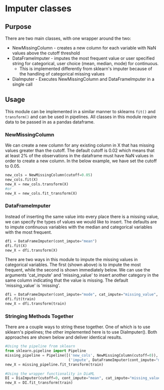 # Imputer classes

## Purpose

There are two main classes, with one wrapper around the two:
* NewMissingColumn - creates a new column for each variable with NaN values above the cutoff threshold
* DataFrameImputer - imputes the most frequent value or user specified string for categorical, user choice (mean, median, mode) for continuous.
  * This is implemented differently from sklearn's imputer because of the handling of categorical missing values
* DiaImputer - Executes NewMissingColumn and DataFrameImputer in a single call


## Usage
This module can be implemented in a similar manner to sklearns `fit()` and `transform()` and can be used in pipelines. 
All classes in this module require data to be passed in as a pandas dataframe.  


### NewMissingColumn
We can create a new column for any existing column in X that has missing values greater than the cutoff.  The default cutoff
is 0.02 which means that at least 2% of the observations in the dataframe must have NaN values in order 
to create a new column.  In the below example, we have set the cutoff to 0.05.
```python
new_cols = NewMissingColumn(cutoff=0.05)
new_cols.fit(X)
new_X = new_cols.transform(X)
#or
new_X = new_cols.fit_transform(X)
```

### DataFrameImputer
Instead of inserting the same value into every place there is a missing value, we can specify the types of values we
would like to insert.  The defaults are to impute continuous variables with the median and categorical variables with 
the most frequent.  
```python
dfi = DataFrameImputer(cont_impute="mean")
dfi.fit(X)
new_X = dfi.transform(X)
```

There are two ways in this module to impute the missing values in categorical variables.  The first (shown above) is
to impute the most frequent, while the second is shown immediately below.  We can use the arguments 'cat_impute' and
'missing_value' to insert another category in the same column indicating that the value is missing.  The default 'missing_value'
is 'missing'.
```python
dfi = DataFrameImputer(cont_impute="mode", cat_impute="missing_value", missing_value="-9999999")
dfi.fit(train)
new_X = dfi.transform(train)
```

### Stringing Methods Together
There are a couple ways to string these together.  One of which is to use sklearn's pipelines; the other implemented
here is to use DiaImputer().  Both approaches are shown below and deliver identical results.

```python
#Using the pipeline from sklearn
from sklearn.pipeline import Pipeline
missing_pipeline = Pipeline([('new_cols', NewMissingColumn(cutoff=0)),
                             ('impute', DataFrameImputer(cont_impute="mean", cat_impute="missing_value"))])
new_X = missing_pipeline.fit_transform(train)
  
#Using the wrapper functionality in DiaML
DI = DiaImputer(cutoff=0, cont_impute="mean", cat_impute="missing_value")
new_X = DI.fit_transform(train)
```



 
